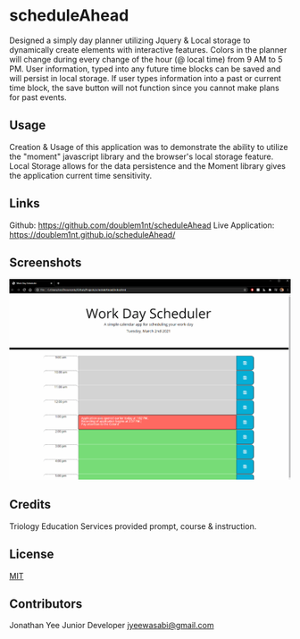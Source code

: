 # scheduleAhead

Designed a simply day planner utilizing Jquery & Local storage to dynamically create elements with interactive features. Colors in the planner will change during every change of the hour (@ local time) from 9 AM to 5 PM. User information, typed into any future time blocks can be saved and will persist in local storage. If user types information into a past or current time block, the save button will not function since you cannot make plans for past events. 

## Usage
Creation & Usage of this application was to demonstrate the ability to utilize the "moment" javascript library and the browser's local storage feature. Local Storage allows for the data persistence and the Moment library gives the application current time sensitivity.

## Links
Github: https://github.com/doublem1nt/scheduleAhead
Live Application: https://doublem1nt.github.io/scheduleAhead/

## Screenshots

![demo](./assets/demo.gif)

## Credits 
Triology Education Services provided prompt, course & instruction. 

## License
[MIT](https://choosealicense.com/licenses/mit/)

## Contributors
Jonathan Yee
Junior Developer
jyeewasabi@gmail.com